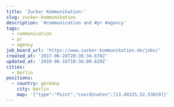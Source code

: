 ```yaml
---
title: 'Zucker Kommunikation:'
slug: zucker-kommunikation
description: '#communication and #pr #agency'
tags:
  - communication
  - pr
  - agency
job_board_url: 'https://www.zucker-kommunikation.de/jobs/'
created_at: '2017-06-28T20:36:34.670Z'
updated_at: '2019-06-16T10:36:09.629Z'
cities:
  - berlin
positions:
  - country: germany
    city: berlin
    map: '{"type":"Point","coordinates":[13.40325,52.53019]}'
---
```


